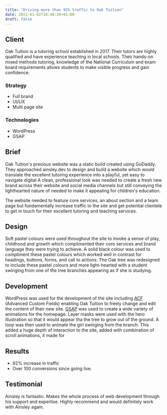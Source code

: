 ```yaml
---
title: "Driving more than 92% traffic to Oak Tuition"
date: 2022-01-02T10:48:28+01:00
draft: false
---
```


## Client
Oak Tuition is a tutoring school established in 2017. Their tutors are highly qualified and have experience teaching
in local schools. Their hands-on mixed methods tutoring, knowledge of the National Curriculum and exam board
requirements allows students to make visible progress and gain confidence.

### Strategy
- Full brand
- UI/UX
- Multi page site

### Technologies
- WordPress
- GSAP

## Brief
Oak Tuition's previous website was a static build created using GoDaddy. They approached ainsley.dev to design and build
a website which would translate the excellent tutoring experience into a playful, yet easy to navigate digital
A clean, professional look was needed to create a fresh new brand across their website and social media channels but
still conveying the lighthearted nature of needed to make it appealing for children's education.

The website needed to feature core services, an about section and a team page but fundamentally increase traffic to the
site and get potential clientele to get in touch for their excellent tutoring and teaching services.

## Design
Soft pastel colours were used throughout the site to invoke a sense of play, childhood and growth which complimented
their core services and brand language they were trying to achieve. A solid black colour was used to compliment these
pastel colours which worked well in contrast for headings, buttons, forms, and call to actions. The Oak tree was
redesigned to include these pastel colours and more light-hearted with a student swinging from one of the tree branches
appearing as if she is studying.

## Development
WordPress was used for the development of the site including [ACF](https://www.advancedcustomfields.com/) (Advanced
Custom Fields) enabling Oak Tuition to freely change and edit the content of their new site. [GSAP](https://greensock.com/gsap/)
was used to create a wide variety of animations for the homepage. Layer masks were used with the hero illustration so
that it would appear tha the tree to grow out of the ground. A loop was then used to animate the girl swinging from the
branch. This added a huge depth of interaction to the site, added with combination of scroll animations, it made for

## Results
- 92% increase in traffic
- Over 100 conversions since going live.

## Testimonial
Ainsley is fantastic. Makes the whole process of web development through his support and expertise. Highly recommend and
would definitely work with Ainsley again.
